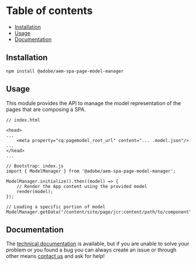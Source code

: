 # Table of contents

  * [Installation](#installation)
  * [Usage](#usage)
  * [Documentation](#documentation)


## Installation
```
npm install @adobe/aem-spa-page-model-manager
```

## Usage

This module provides the API to manage the model representation of the pages that are composing a SPA.

```
// index.html

<head>
...
    <meta property="cq:pagemodel_root_url" content="... .model.json"/>
...
</head>
...

// Bootstrap: index.js
import { ModelManager } from '@adobe/aem-spa-page-model-manager';

ModelManager.initialize().then((model) => {
    // Render the App content using the provided model
    render(model);
});

// Loading a specific portion of model
ModelManager.getData("/content/site/page/jcr:content/path/to/component").then(...); 
```

## Documentation 

The [technical documentation](https://www.adobe.com/go/aem6_4_docs_spa_en) is available, but if you are unable to solve your problem or you found a bug you can always create an issue or through other means [contact us](https://www.adobe.com/go/aem6_4_support_en) and ask for help!
